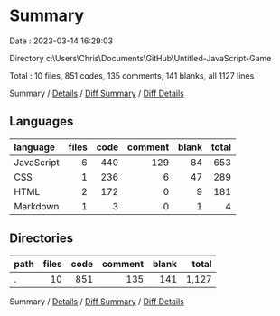 # Summary

Date : 2023-03-14 16:29:03

Directory c:\\Users\\Chris\\Documents\\GitHub\\Untitled-JavaScript-Game

Total : 10 files,  851 codes, 135 comments, 141 blanks, all 1127 lines

Summary / [Details](details.md) / [Diff Summary](diff.md) / [Diff Details](diff-details.md)

## Languages
| language | files | code | comment | blank | total |
| :--- | ---: | ---: | ---: | ---: | ---: |
| JavaScript | 6 | 440 | 129 | 84 | 653 |
| CSS | 1 | 236 | 6 | 47 | 289 |
| HTML | 2 | 172 | 0 | 9 | 181 |
| Markdown | 1 | 3 | 0 | 1 | 4 |

## Directories
| path | files | code | comment | blank | total |
| :--- | ---: | ---: | ---: | ---: | ---: |
| . | 10 | 851 | 135 | 141 | 1,127 |

Summary / [Details](details.md) / [Diff Summary](diff.md) / [Diff Details](diff-details.md)
